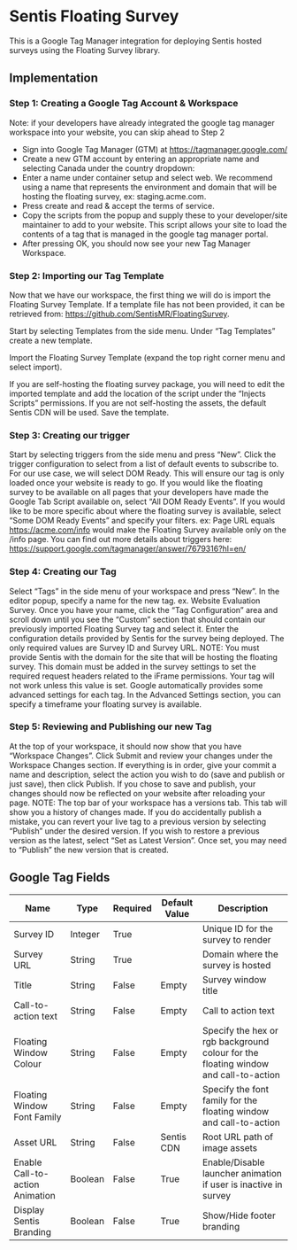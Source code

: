 # Sentis Floating Survey

This is a Google Tag Manager integration for deploying Sentis hosted surveys using the Floating Survey library.

## Implementation

### Step 1: Creating a Google Tag Account & Workspace

Note: if your developers have already integrated the google tag manager workspace into your website, you can skip ahead to Step 2

-	Sign into Google Tag Manager (GTM) at https://tagmanager.google.com/
-	Create a new GTM account by entering an appropriate name and selecting Canada under the country dropdown:
-	Enter a name under container setup and select web. We recommend using a name that represents the environment and domain that will be hosting the floating survey, ex: staging.acme.com.
-	Press create and read & accept the terms of service.
-	Copy the scripts from the popup and supply these to your developer/site maintainer to add to your website. This script allows your site to load the contents of a tag that is managed in the google tag manager portal. 
-	After pressing OK, you should now see your new Tag Manager Workspace.

### Step 2: Importing our Tag Template

Now that we have our workspace, the first thing we will do is import the Floating Survey Template. If a template file has not been provided, it can be retrieved from: https://github.com/SentisMR/FloatingSurvey.

Start by selecting Templates from the side menu. Under “Tag Templates” create a new template.
 
Import the Floating Survey Template (expand the top right corner menu and select import). 

If you are self-hosting the floating survey package, you will need to edit the imported template and add the location of the script under the “Injects Scripts” permissions. If you are not self-hosting the assets, the default Sentis CDN will be used.
Save the template. 

### Step 3: Creating our trigger
Start by selecting triggers from the side menu and press “New”. Click the trigger configuration to select from a list of default events to subscribe to. For our use case, we will select DOM Ready. This will ensure our tag is only loaded once your website is ready to go.
If you would like the floating survey to be available on all pages that your developers have made the Google Tab Script available on, select “All DOM Ready Events”. If you would like to be more specific about where the floating survey is available, select “Some DOM Ready Events” and specify your filters. ex: Page URL equals https://acme.com/info would make the Floating Survey available only on the /info page. You can find out more details about triggers here: https://support.google.com/tagmanager/answer/7679316?hl=en/

### Step 4: Creating our Tag
Select “Tags” in the side menu of your workspace and press “New”. 
In the editor popup, specify a name for the new tag. ex. Website Evaluation Survey. Once you have your name, click the “Tag Configuration” area and scroll down until you see the “Custom” section that should contain our previously imported Floating Survey tag and select it.
Enter the configuration details provided by Sentis for the survey being deployed. The only required values are Survey ID and Survey URL.  NOTE: You must provide Sentis with the domain for the site that will be hosting the floating survey. This domain must be added in the survey settings to set the required request headers related to the iFrame permissions. Your tag will not work unless this value is set.
Google automatically provides some advanced settings for each tag. In the Advanced Settings section, you can specify a timeframe your floating survey is available.

### Step 5: Reviewing and Publishing our new Tag
At the top of your workspace, it should now show that you have “Workspace Changes”.  Click Submit and review your changes under the Workspace Changes section. If everything is in order, give your commit a name and description, select the action you wish to do (save and publish or just save), then click Publish. If you chose to save and publish, your changes should now be reflected on your website after reloading your page.
NOTE: The top bar of your workspace has a versions tab. This tab will show you a history of changes made. If you do accidentally publish a mistake, you can revert your live tag to a previous version by selecting “Publish” under the desired version. If you wish to restore a previous version as the latest, select “Set as Latest Version”. Once set, you may need to “Publish” the new version that is created. 

## Google Tag Fields

| Name| Type | Required | Default Value | Description |
| --- | --- | --- | --- | --- |
| Survey ID | Integer | True |   | Unique ID for the survey to render |
| Survey URL | String | True |   | Domain where the survey is hosted |
| Title| String | False | Empty | Survey window title |
| Call-to-action text | String | False | Empty | Call to action text |
| Floating Window Colour | String | False | Empty | Specify the hex or rgb background colour for the floating window and call-to-action |
| Floating Window Font Family | String | False | Empty | Specify the font family for the floating window and call-to-action |
| Asset URL | String | False | Sentis CDN | Root URL path of image assets |
| Enable Call-to-action Animation | Boolean | False | True | Enable/Disable launcher animation if user is inactive in survey |
| Display Sentis Branding | Boolean | False | True | Show/Hide footer branding |